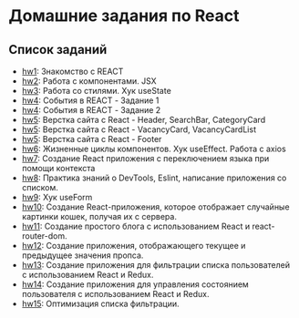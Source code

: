 # Домашние задания по React

## Список заданий

- [hw1](./hw1): Знакомство с REACT
- [hw2](./hw2): Работа с компонентами. JSX
- [hw3](./hw3): Работа со стилями. Хук useState
- [hw4](./hw4/task1): События в REACT - Задание 1 
- [hw4](./hw4/task2): События в REACT - Задание 2 
- [hw5](./hw5): Верстка сайта с React - Header, SearchBar, CategoryCard
- [hw5](./hw5): Верстка сайта с React - VacancyCard, VacancyCardList 
- [hw5](./hw5): Верстка сайта с React - Footer 
- [hw6](./hw6): Жизненные циклы компонентов. Хук useEffect. Работа с axios
- [hw7](./hw7): Создание React приложения с переключением языка при помощи контекста
- [hw8](./hw8): Практика знаний о DevTools, Eslint, написание приложения со списком.
- [hw9](./hw9): Хук useForm
- [hw10](./hw10): Создание React-приложения, которое отображает случайные картинки кошек, получая их с сервера.
- [hw11](./hw11): Создание простого блога с использованием React и react-router-dom.
- [hw12](./hw12): Создание приложения, отображающего текущее и предыдущее значения пропса.
- [hw13](./hw13): Создание приложения для фильтрации списка пользователей с использованием React и Redux.
- [hw14](./hw14): Создание приложения для управления состоянием пользователя с использованием React и Redux.
- [hw15](./hw15): Оптимизация списка фильтрации.
